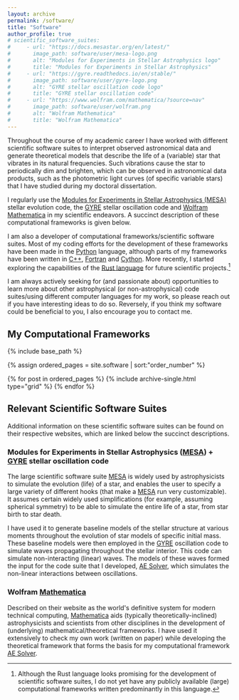```yaml
---
layout: archive
permalink: /software/
title: "Software"
author_profile: true
# scientific_software_suites:
#     - url: "https://docs.mesastar.org/en/latest/"
#       image_path: software/user/mesa-logo.png
#       alt: "Modules for Experiments in Stellar Astrophysics logo"
#       title: "Modules for Experiments in Stellar Astrophysics"
#     - url: "https://gyre.readthedocs.io/en/stable/"
#       image_path: software/user/gyre-logo.png
#       alt: "GYRE stellar oscillation code logo"
#       title: "GYRE stellar oscillation code"
#     - url: "https://www.wolfram.com/mathematica/?source=nav"
#       image_path: software/user/wolfram.png
#       alt: "Wolfram Mathematica"
#       title: "Wolfram Mathematica"
---
```


Throughout the course of my academic career I have worked with different scientific software suites to interpret observed astronomical data and generate theoretical models that describe the life of a (variable) star that vibrates in its natural frequencies.
Such vibrations cause the star to periodically dim and brighten, which can be observed in astronomical data products, such as the photometric light curves (of specific variable stars) that I have studied during my doctoral dissertation.

I regularly use the [Modules for Experiments in Stellar Astrophysics (MESA)](https://docs.mesastar.org/en/stable/) stellar evolution code, the [GYRE](https://gyre.readthedocs.io/en/stable/) stellar oscillation code and [Wolfram Mathematica](https://www.wolfram.com/mathematica/) in my scientific endeavors.
A succinct description of these computational frameworks is given below.

I am also a developer of computational frameworks/scientific software suites.
Most of my coding efforts for the development of these frameworks have been made in the [Python](https://www.python.org) language, although parts of my frameworks have been written in [C++](https://isocpp.org/), [Fortran](https://fortran-lang.org/) and [Cython](https://cython.org).
More recently, I started exploring the capabilities of the [Rust language](https://www.rust-lang.org) for future scientific projects.[^1]

I am always actively seeking for (and passionate about) opportunities to learn more about other astrophysical (or non-astrophysical) code suites/using different computer languages for my work, so please reach out if you have interesting ideas to do so.
Reversely, if you think my software could be beneficial to you, I also encourage you to contact me.

<nbsp>

## My Computational Frameworks

{% include base_path %}

{% assign ordered_pages = site.software | sort:"order_number" %}

{% for post in ordered_pages %}
  {% include archive-single.html type="grid" %}
{% endfor %}

<nbsp>

## Relevant Scientific Software Suites

Additional information on these scientific software suites can be found on their respective websites, which are linked below the succinct descriptions.

### Modules for Experiments in Stellar Astrophysics ([MESA](https://docs.mesastar.org/en/stable/)) + [GYRE](https://gyre.readthedocs.io/en/stable/) stellar oscillation code

The large scientific software suite [MESA](https://docs.mesastar.org/en/stable/) is widely used by astrophysicists to simulate the evolution (life) of a star, and enables the user to specify a large variety of different hooks (that make a [MESA](https://docs.mesastar.org/en/stable/) run very customizable).
It assumes certain widely used simplifications (for example, assuming spherical symmetry) to be able to simulate the entire life of a star, from star birth to star death.

I have used it to generate baseline models of the stellar structure at various moments throughout the evolution of star models of specific initial mass.
These baseline models were then employed in the [GYRE](https://gyre.readthedocs.io/en/stable/) oscillation code to simulate waves propagating throughout the stellar interior.
This code can simulate non-interacting (linear) waves.
The models of these waves formed the input for the code suite that I developed, [AE Solver](https://github.com/JVB11/AESolver), which simulates the non-linear interactions between oscillations.

### Wolfram [Mathematica](https://www.wolfram.com/mathematica/?source=nav)

Described on their website as the world's definitive system for modern technical computing, [Mathematica](https://www.wolfram.com/mathematica/?source=nav) aids (typically theoretically-inclined) astrophysicists and scientists from other disciplines in the development of (underlying) mathematical/theoretical frameworks.
I have used it extensively to check my own work (written on paper) while developing the theoretical framework that forms the basis for my computational framework [AE Solver](https://github.com/JVB11/AESolver).

<!-- {% include scientific_software_suites %} -->

[^1]: Although the Rust language looks promising for the development of scientific software suites, I do not yet have any publicly available (large) computational frameworks written predominantly in this language.
